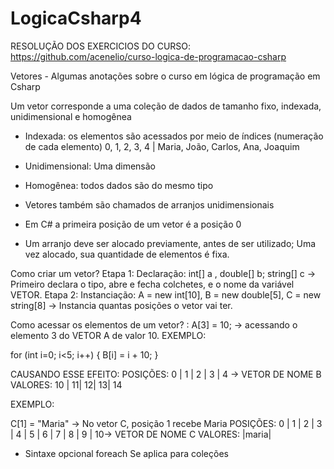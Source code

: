 # LogicaCsharp4

RESOLUÇÃO DOS EXERCICIOS DO CURSO: https://github.com/acenelio/curso-logica-de-programacao-csharp

Vetores - Algumas anotações sobre o curso em lógica de programação em Csharp

Um vetor corresponde a uma coleção de dados de tamanho fixo, indexada, unidimensional e homogênea

- Indexada: os elementos são acessados por meio de índices (numeração de cada elemento) 0, 1, 2, 3, 4 | Maria, João, Carlos, Ana, Joaquim
- Unidimensional: Uma dimensão 
- Homogênea: todos dados são do mesmo tipo

- Vetores também são chamados de arranjos unidimensionais
- Em C# a primeira posição de um vetor é a posição 0
- Um arranjo deve ser alocado previamente, antes de ser utilizado; Uma vez alocado, sua quantidade de elementos é fixa.

Como criar um vetor?
Etapa 1: Declaração: int[] a , double[] b; string[] c -> Primeiro declara o tipo, abre e fecha colchetes, e o nome da variável VETOR.
Etapa 2: Instanciação: A = new int[10], B = new double[5], C = new string[8] -> Instancia quantas posições o vetor vai ter.

Como acessar os elementos de um vetor? : A[3] = 10; -> acessando o elemento 3 do VETOR A de valor 10.
EXEMPLO:

for (int i=0; i<5; i++) {
	B[i] = i + 10;
}

CAUSANDO ESSE EFEITO:
POSIÇÕES: 0 | 1 | 2 | 3 | 4 -> VETOR DE NOME B
VALORES: 10 | 11| 12| 13| 14

EXEMPLO:

C[1] = "Maria" -> No vetor C, posição 1 recebe Maria
POSIÇÕES: 0 | 1 | 2 | 3 | 4 | 5 | 6 | 7 | 8 | 9 | 10-> VETOR DE NOME C
VALORES:    |maria|

- Sintaxe opcional foreach
Se aplica para coleções
